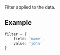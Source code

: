 
Filter applied to the data.


## Example

```ts
filter = { 
    field: 'name', 
    value: 'john' 
}
```